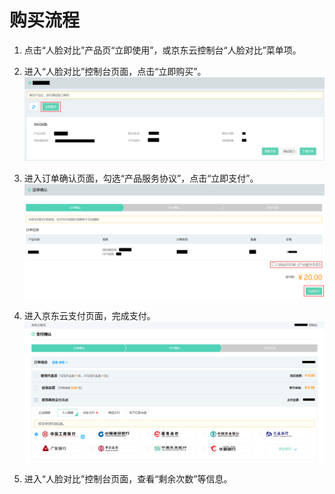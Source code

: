 # 购买流程



1.	点击“人脸对比”产品页“立即使用”，或京东云控制台“人脸对比”菜单项。


2.	进入“人脸对比”控制台页面，点击“立即购买”。
 ![1.png](../../../../image/AI-and-Machine-Learning/share-picture/1.png)

3.	进入订单确认页面，勾选“产品服务协议”，点击“立即支付”。
  ![2.png](../../../../image/AI-and-Machine-Learning/share-picture/2.png)

4.	进入京东云支付页面，完成支付。
  ![3.png](../../../../image/AI-and-Machine-Learning/share-picture/3.png)

5.	进入“人脸对比”控制台页面，查看“剩余次数”等信息。

